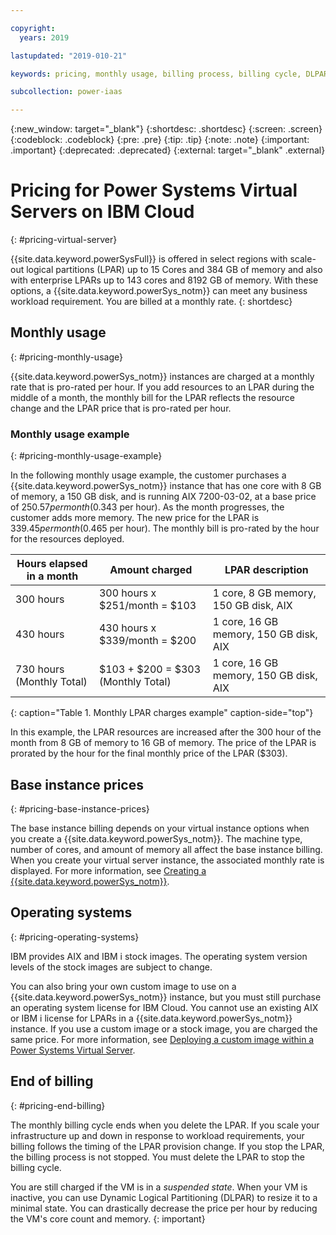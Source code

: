 ```yaml
---

copyright:
  years: 2019

lastupdated: "2019-010-21"

keywords: pricing, monthly usage, billing process, billing cycle, DLPAR

subcollection: power-iaas

---
```


{:new_window: target="_blank"}
{:shortdesc: .shortdesc}
{:screen: .screen}
{:codeblock: .codeblock}
{:pre: .pre}
{:tip: .tip}
{:note: .note}
{:important: .important}
{:deprecated: .deprecated}
{:external: target="_blank" .external}

# Pricing for Power Systems Virtual Servers on IBM Cloud
{: #pricing-virtual-server}

{{site.data.keyword.powerSysFull}} is offered in select regions with scale-out logical partitions (LPAR) up to 15 Cores and 384 GB of memory and also with enterprise LPARs up to 143 cores and 8192 GB of memory. With these options, a {{site.data.keyword.powerSys_notm}} can meet any business workload requirement. You are billed at a monthly rate.
{: shortdesc}

## Monthly usage
{: #pricing-monthly-usage}

{{site.data.keyword.powerSys_notm}} instances are charged at a monthly rate that is pro-rated per hour. If you add resources to an LPAR during the middle of a month, the monthly bill for the LPAR reflects the resource change and the LPAR price that is pro-rated per hour.

### Monthly usage example
{: #pricing-monthly-usage-example}

In the following monthly usage example, the customer purchases a {{site.data.keyword.powerSys_notm}} instance that has one core with 8 GB of memory, a 150 GB disk, and is running AIX 7200-03-02, at a base price of $250.57 per month ($0.343 per hour). As the month progresses, the customer adds more memory. The new price for the LPAR is $339.45 per month ($0.465 per hour). The monthly bill is pro-rated by the hour for the resources deployed.

| Hours elapsed in a month       | Amount charged   |  LPAR description     |
| ----------------------------- | ----------------- | --------------------  |
| 300 hours        | 300 hours x $251/month = $103  | 1 core, 8 GB memory, 150 GB disk, AIX    |
| 430 hours        | 430 hours x $339/month = $200  | 1 core, 16 GB memory, 150 GB disk, AIX  |
| 730 hours (Monthly Total)  | $103 + $200 = $303 (Monthly Total)  |   1 core, 16 GB memory, 150 GB disk, AIX |
{: caption="Table 1. Monthly LPAR charges example" caption-side="top"}

In this example, the LPAR resources are increased after the 300 hour of the month from 8 GB of memory to 16 GB of memory. The price of the LPAR is prorated by the hour for the final monthly price of the LPAR ($303).

## Base instance prices
{: #pricing-base-instance-prices}

The base instance billing depends on your virtual instance options when you create a {{site.data.keyword.powerSys_notm}}. The machine type, number of cores, and amount of memory all affect the base instance billing. When you create your virtual server instance, the associated monthly rate is displayed. For more information, see [Creating a {{site.data.keyword.powerSys_notm}}](/docs/infrastructure/power-iaas?topic=power-iaas-creating-power-virtual-server#creating-power-virtual-server).

## Operating systems
{: #pricing-operating-systems}

IBM provides AIX and IBM i stock images. The operating system version levels of the stock images are subject to change.

You can also bring your own custom image to use on a {{site.data.keyword.powerSys_notm}} instance, but you must still purchase an operating system license for IBM Cloud. You cannot use an existing AIX or IBM i license for LPARs in a {{site.data.keyword.powerSys_notm}} instance. If you use a custom image or a stock image, you are charged the same price. For more information, see [Deploying a custom image within a Power Systems Virtual Server](/docs/infrastructure/power-iaas?topic=power-iaas-deploying-custom-image).

## End of billing
{: #pricing-end-billing}

The monthly billing cycle ends when you delete the LPAR. If you scale your infrastructure up and down in response to workload requirements, your billing follows the timing of the LPAR provision change. If you stop the LPAR, the billing process is not stopped. You must delete the LPAR to stop the billing cycle.

You are still charged if the VM is in a *suspended state*. When your VM is inactive, you can use Dynamic Logical Partitioning (DLPAR) to resize it to a minimal state. You can drastically decrease the price per hour by reducing the VM's core count and memory.
{: important}
